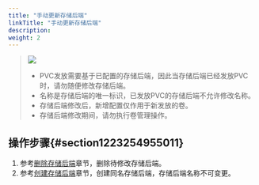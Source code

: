 ```yaml
---
title: "手动更新存储后端"
linkTitle: "手动更新存储后端"
description: 
weight: 2
---
```


>![](/css-docs/public_sys-resources/zh/icon-note.gif) 
>-   PVC发放需要基于已配置的存储后端，因此当存储后端已经发放PVC时，请勿随便修改存储后端。
>-   名称是存储后端的唯一标识，已发放PVC的存储后端不允许修改名称。
>-   存储后端修改后，新增配置仅作用于新发放的卷。
>-   存储后端修改期间，请勿执行卷管理操作。

## 操作步骤{#section1223254955011}

1.  参考[删除存储后端](/docs/存储后端管理/管理存储后端/删除存储后端)章节，删除待修改存储后端。
2.  参考[创建存储后端](/docs/存储后端管理/管理存储后端/创建存储后端)章节，创建同名存储后端，存储后端名称不可变更。

